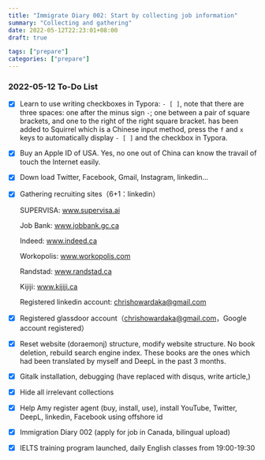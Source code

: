 ```yaml
---
title: "Immigrate Diary 002: Start by collecting job information"
summary: "Collecting and gathering"
date: 2022-05-12T22:23:01+08:00
draft: true

tags: ["prepare"]
categories: ["prepare"]
---
```


### 2022-05-12 To-Do List

-   [x] Learn to use writing checkboxes in Typora: ` - [ ] `, note that there are three spaces: one after the minus sign `-`; one between a pair of square brackets, and one to the right of the right square bracket. has been added to Squirrel which is a Chinese input method, press the `f` and `x` keys to automatically display `- [ ]` and the checkbox in Typora.

-   [x] Buy an Apple ID of USA. Yes, no one out of China can know the travail of touch the Internet easily.

-   [x] Down load Twitter, Facebook, Gmail, Instagram, linkedin...

-   [x] Gathering recruiting sites（6+1：linkedin）

    SUPERVISA: www.supervisa.ai

    Job Bank: www.jobbank.gc.ca

    Indeed: www.indeed.ca

    Workopolis: www.workopolis.com

    Randstad: www.randstad.ca

    Kijiji: www.kijiji.ca

    Registered linkedin account: chrishowardaka@gmail.com

-   [x] Registered glassdoor account（chrishowardaka@gmail.com，Google account registered）

-   [x] Reset website (doraemonj) structure, modify website structure. No book deletion, rebuild search engine index. These books are the ones which had been translated by myself and DeepL in the past 3 months.
-   [x] Gitalk installation, debugging (have replaced with disqus, write article,)
-   [x] Hide all irrelevant collections
-   [x] Help Amy register agent (buy, install, use), install YouTube, Twitter, DeepL, linkedin, Facebook using offshore id
-   [x] Immigration Diary 002 (apply for job in Canada, bilingual upload)
-   [x] IELTS training program launched, daily English classes from 19:00-19:30

